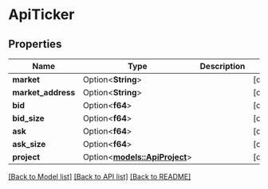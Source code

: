 # ApiTicker

## Properties

Name | Type | Description | Notes
------------ | ------------- | ------------- | -------------
**market** | Option<**String**> |  | [optional]
**market_address** | Option<**String**> |  | [optional]
**bid** | Option<**f64**> |  | [optional]
**bid_size** | Option<**f64**> |  | [optional]
**ask** | Option<**f64**> |  | [optional]
**ask_size** | Option<**f64**> |  | [optional]
**project** | Option<[**models::ApiProject**](apiProject.md)> |  | [optional]

[[Back to Model list]](../README.md#documentation-for-models) [[Back to API list]](../README.md#documentation-for-api-endpoints) [[Back to README]](../README.md)


